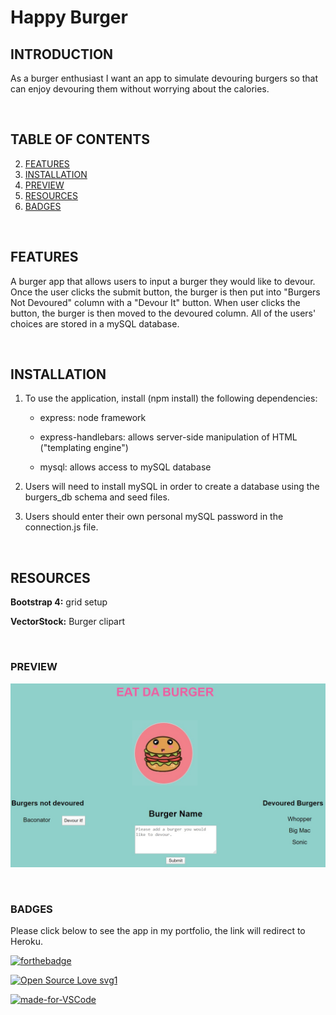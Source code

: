 # Happy Burger

## INTRODUCTION

As a burger enthusiast I want an app to simulate devouring burgers so that can enjoy devouring them without worrying about the calories.

<br>

## TABLE OF CONTENTS

2. [FEATURES](#features)
3. [INSTALLATION](#installation)
4. [PREVIEW](#preview)
5. [RESOURCES](#resources)
6. [BADGES](#badges)

<br>

## FEATURES

A burger app that allows users to input a burger they would like to devour. Once the user clicks the submit button, the burger is then put into "Burgers Not Devoured" column with a "Devour It" button. When user clicks the button, the burger is then moved to the devoured column.  All of the users' choices are stored in a mySQL database.


<br>

## INSTALLATION

1. To use the application, install (npm install) the following dependencies:

    * express: node framework

    * express-handlebars: allows server-side manipulation of HTML ("templating engine")

    * mysql: allows access to mySQL database

2. Users will need to install mySQL in order to create a database using the burgers_db schema and seed files.

3. Users should enter their own personal mySQL password in the connection.js file. 

<br>

## RESOURCES

**Bootstrap 4:** grid setup

**VectorStock:** Burger clipart

<br>

### PREVIEW

![image](./public/img/eat_burger_preview.jpg)

<br>

### BADGES

Please click below to see the app in my portfolio, the link will redirect to Heroku.

[![forthebadge](https://forthebadge.com/images/badges/check-it-out.svg)](https://lturner19.github.io/professional_portfolio/)

[![Open Source Love svg1](https://badges.frapsoft.com/os/v1/open-source.svg?v=103)](https://github.com/ellerbrock/open-source-badges/)

[![made-for-VSCode](https://img.shields.io/badge/Made%20for-VSCode-1f425f.svg)](https://code.visualstudio.com/)


